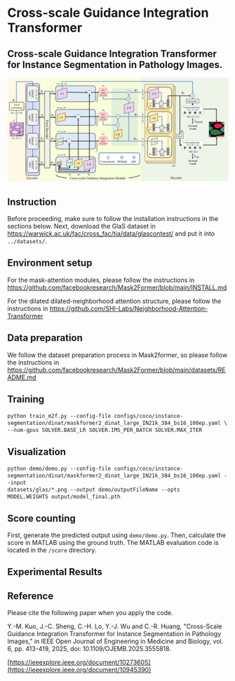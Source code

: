 # Cross-scale Guidance Integration Transformer

## Cross-scale Guidance Integration Transformer for Instance Segmentation in Pathology Images.

![image](CGIT_overview.jpg)

## Instruction
Before proceeding, make sure to follow the installation instructions in the sections below.
Next, download the GlaS dataset in <https://warwick.ac.uk/fac/cross_fac/tia/data/glascontest/> and put it into `../datasets/`.

## Environment setup
For the mask-attention modules, please follow the instructions in <https://github.com/facebookresearch/Mask2Former/blob/main/INSTALL.md>

For the dilated dilated-neighborhood attention structure, please follow the instructions in <https://github.com/SHI-Labs/Neighborhood-Attention-Transformer>


## Data preparation
We follow the dataset preparation process in Mask2former, so please follow the instructions in <https://github.com/facebookresearch/Mask2Former/blob/main/datasets/README.md>

## Training
```
python train_m2f.py --config-file configs/coco/instance-segmentation/dinat/maskformer2_dinat_large_IN21k_384_bs16_100ep.yaml \ --num-gpus SOLVER.BASE_LR SOLVER.IMS_PER_BATCH SOLVER.MAX_ITER
```

## Visualization
```
python demo/demo.py --config-file configs/coco/instance-
segmentation/dinat/maskformer2_dinat_large_IN21k_384_bs16_100ep.yaml --input
datasets/glas/*.png --output demo/outputFileName --opts
MODEL.WEIGHTS output/model_final.pth
```

## Score counting
First, generate the predicted output using `demo/demo.py`.
Then, calculate the score in MATLAB using the ground truth.
The MATLAB evaluation code is located in the `/score` directory.

## Experimental Results




## Reference 
Please cite the following paper when you apply the code. 

Y.-M. Kuo, J.-C. Sheng, C.-H. Lo, Y.-J. Wu and C.-R. Huang, "Cross-Scale Guidance Integration Transformer for Instance Segmentation in Pathology Images," in IEEE Open Journal of Engineering in Medicine and Biology, vol. 6, pp. 413-419, 2025, doi: 10.1109/OJEMB.2025.3555818.

[https://ieeexplore.ieee.org/document/10273605](https://ieeexplore.ieee.org/document/10945390)
